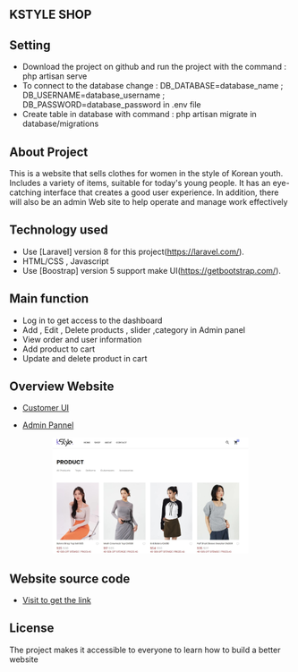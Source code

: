  ## KSTYLE SHOP


## Setting
 - Download the project on github and run the project with the command : php artisan serve
 - To connect to the database change : DB_DATABASE=database_name ; DB_USERNAME=database_username ; DB_PASSWORD=database_password in .env file
 - Create table in database with command : php artisan migrate in database/migrations


## About Project

This is a website that sells clothes for women in the style of Korean youth. Includes a variety of items, suitable for today's young people. It has an eye-catching interface that creates a good user experience. In addition, there will also be an admin Web site to help operate and manage work effectively


## Technology used
- Use [Laravel] version 8 for this project(https://laravel.com/).
- HTML/CSS , Javascript 
- Use [Boostrap] version 5 support make UI(https://getbootstrap.com/).

## Main function
 - Log in to get access to the dashboard
 - Add , Edit , Delete products , slider ,category in Admin panel
 - View order and user information
 - Add product to cart
 - Update and delete product in cart

## Overview Website

 - [Customer UI](./customer.jpg)

 - [Admin Pannel](https://github.com/minhlam3118410220/KStyle_Shop/blob/main/admin.jpg)

  <p align="center">
  <img src="./customer.jpg" width="350" title="hover text">
  
  </p>



## Website source code
 - [Visit to get the link](https://github.com/minhlam3118410220/KStyle_Shop)

## License

The project makes it accessible to everyone to learn how to build a better website
